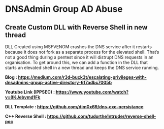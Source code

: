 # DNSAdmin Group AD Abuse
## Create Custom DLL with Reverse Shell in new thread

DLL Created using MSFVENOM crashes the DNS service after it restarts because it does not fork as a separate process for the elevated shell.
That’s not a good thing during a pentest since it will distrupt DNS requests in an organisation. To get around this, we can add a function in the DLL that starts an elevated shell in a new thread and keeps the DNS service running.

<b> Blog : https://medium.com/r3d-buck3t/escalating-privileges-with-dnsadmins-group-active-directory-6f7adbc7005b</b> 


<b>Youtube Link (IPPSEC) :  https://www.youtube.com/watch?v=8KJebvmd1Fk  </b>

<b> DLL Template :  https://github.com/dim0x69/dns-exe-persistance </b>

<b> C++ Reverse Shell :  https://github.com/tudorthe1ntruder/reverse-shell-poc </b>







